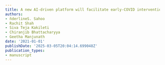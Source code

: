 ```yaml
---
title: A new AI-driven platform will facilitate early-COVID interventions over Whatsapp
authors:
- n̆derlineS. Sahoo
- Rachit Shah
- Siva Teja Kakileti
- Chiranjib Bhattacharyya
- Geetha Manjunath
date: '2021-01-01'
publishDate: '2025-03-05T20:04:14.699048Z'
publication_types:
- manuscript
---
```

